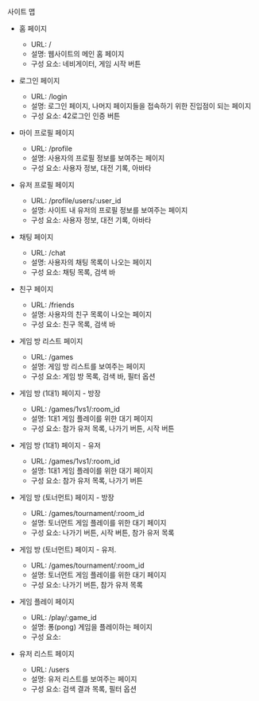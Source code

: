 사이트 맵

- 홈 페이지
	- URL: /
	- 설명: 웹사이트의 메인 홈 페이지
	- 구성 요소: 네비게이터, 게임 시작 버튼

- 로그인 페이지
	- URL: /login
	- 설명: 로그인 페이지, 나머지 페이지들을 접속하기 위한 진입점이 되는 페이지
	- 구성 요소: 42로그인 인증 버튼

- 마이 프로필 페이지
	- URL: /profile
	- 설명: 사용자의 프로필 정보를 보여주는 페이지
	- 구성 요소: 사용자 정보, 대전 기록, 아바타

- 유저 프로필 페이지
	- URL: /profile/users/:user_id
	- 설명: 사이트 내 유저의 프로필 정보를 보여주는 페이지
	- 구성 요소: 사용자 정보, 대전 기록, 아바타

- 채팅 페이지
	- URL: /chat
	- 설명: 사용자의 채팅 목록이 나오는 페이지
	- 구성 요소: 채팅 목록, 검색 바

- 친구 페이지
	- URL: /friends
	- 설명: 사용자의 친구 목록이 나오는 페이지
	- 구성 요소: 친구 목록, 검색 바

- 게임 방 리스트 페이지
	- URL: /games
	- 설명: 게임 방 리스트를 보여주는 페이지
	- 구성 요소: 게임 방 목록, 검색 바, 필터 옵션

- 게임 방 (1대1) 페이지 - 방장
	- URL: /games/1vs1/:room_id
	- 설명: 1대1 게임 플레이를 위한 대기 페이지
	- 구성 요소: 참가 유저 목록, 나가기 버튼, 시작 버튼

- 게임 방 (1대1) 페이지 - 유저
	- URL: /games/1vs1/:room_id
	- 설명: 1대1 게임 플레이를 위한 대기 페이지
	- 구성 요소:  참가 유저 목록, 나가기 버튼

- 게임 방 (토너먼트) 페이지 - 방장
	- URL: /games/tournament/:room_id
	- 설명: 토너먼트 게임 플레이를 위한 대기 페이지
	- 구성 요소: 나가기 버튼, 시작 버튼, 참가 유저 목록

- 게임 방 (토너먼트) 페이지 - 유저. 
	- URL: /games/tournament/:room_id
	- 설명: 토너먼트 게임 플레이를 위한 대기 페이지
	- 구성 요소: 나가기 버튼, 참가 유저 목록

- 게임 플레이 페이지
	- URL: /play/:game_id
	- 설명: 퐁(pong) 게임을 플레이하는 페이지
	- 구성 요소:

- 유저 리스트 페이지
	- URL: /users
	- 설명: 유저 리스트를 보여주는 페이지
	- 구성 요소: 검색 결과 목록, 필터 옵션
